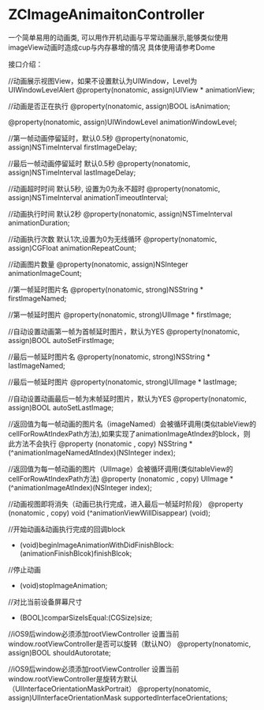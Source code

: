 # ZCImageAnimaitonController
一个简单易用的动画类, 可以用作开机动画与平常动画展示,能够类似使用imageView动画时造成cup与内存暴增的情况 具体使用请参考Dome

接口介绍：

//动画展示视图View，如果不设置默认为UIWindow，Level为UIWindowLevelAlert
@property(nonatomic, assign)UIView * animationView;

//动画是否正在执行
@property(nonatomic, assign)BOOL isAnimation;

@property(nonatomic, assign)UIWindowLevel animationWindowLevel;

//第一帧动画停留延时，默认0.5秒
@property(nonatomic, assign)NSTimeInterval firstImageDelay;

//最后一帧动画停留延时 默认0.5秒
@property(nonatomic, assign)NSTimeInterval lastImageDelay;

//动画超时时间 默认5秒, 设置为0为永不超时
@property(nonatomic, assign)NSTimeInterval animationTimeoutInterval;

//动画执行时间 默认2秒
@property(nonatomic, assign)NSTimeInterval animationDuration;

//动画执行次数 默认1次,设置为0为无线循环
@property(nonatomic, assign)CGFloat animationRepeatCount;

//动画图片数量
@property(nonatomic, assign)NSInteger animationImageCount;

//第一帧延时图片名
@property(nonatomic, strong)NSString * firstImageNamed;

//第一帧延时图片
@property(nonatomic, strong)UIImage * firstImage;

//自动设置动画第一帧为首帧延时图片，默认为YES
@property(nonatomic, assign)BOOL autoSetFirstImage;

//最后一帧延时图片名
@property(nonatomic, strong)NSString * lastImageNamed;

//最后一帧延时图片
@property(nonatomic, strong)UIImage * lastImage;

//自动设置动画最后一帧为末帧延时图片，默认为YES
@property(nonatomic, assign)BOOL autoSetLastImage;

//返回值为每一帧动画的图片名（imageNamed）会被循环调用(类似tableView的cellForRowAtIndexPath方法),如果实现了animationImageAtIndex的block，则此方法不会执行
@property (nonatomic , copy) NSString *(^animationImageNamedAtIndex)(NSInteger index);

//返回值为每一帧动画的图片（UIImage）会被循环调用(类似tableView的cellForRowAtIndexPath方法)
@property (nonatomic , copy) UIImage *(^animationImageAtIndex)(NSInteger index);

//动画视图即将消失（动画已执行完成，进入最后一帧延时阶段）
@property (nonatomic , copy) void (^animationViewWillDisappear) (void);

//开始动画&动画执行完成的回调block
- (void)beginImageAnimationWithDidFinishBlock:(animationFinishBlcok)finishBlcok;

//停止动画
- (void)stopImageAnimation;

//对比当前设备屏幕尺寸
- (BOOL)comparSizeIsEqual:(CGSize)size;

//iOS9后window必须添加rootViewController 设置当前window.rootViewController是否可以旋转（默认NO）
@property(nonatomic, assign)BOOL shouldAutorotate;

//iOS9后window必须添加rootViewController 设置当前window.rootViewController是旋转方默认（UIInterfaceOrientationMaskPortrait）
@property(nonatomic, assign)UIInterfaceOrientationMask supportedInterfaceOrientations;

